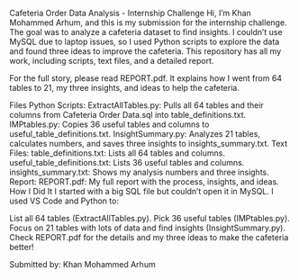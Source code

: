 Cafeteria Order Data Analysis - Internship Challenge
Hi, I’m Khan Mohammed Arhum, and this is my submission for the internship challenge. The goal was to analyze a cafeteria dataset to find insights. I couldn’t use MySQL due to laptop issues, so I used Python scripts to explore the data and found three ideas to improve the cafeteria. This repository has all my work, including scripts, text files, and a detailed report.

For the full story, please read REPORT.pdf. It explains how I went from 64 tables to 21, my three insights, and ideas to help the cafeteria.

Files
Python Scripts:
ExtractAllTables.py: Pulls all 64 tables and their columns from Cafeteria Order Data.sql into table_definitions.txt.
IMPtables.py: Copies 36 useful tables and columns to useful_table_definitions.txt.
InsightSummary.py: Analyzes 21 tables, calculates numbers, and saves three insights to insights_summary.txt.
Text Files:
table_definitions.txt: Lists all 64 tables and columns.
useful_table_definitions.txt: Lists 36 useful tables and columns.
insights_summary.txt: Shows my analysis numbers and three insights.
Report:
REPORT.pdf: My full report with the process, insights, and ideas.
How I Did It
I started with a big SQL file but couldn’t open it in MySQL. I used VS Code and Python to:

List all 64 tables (ExtractAllTables.py).
Pick 36 useful tables (IMPtables.py).
Focus on 21 tables with lots of data and find insights (InsightSummary.py).
Check REPORT.pdf for the details and my three ideas to make the cafeteria better!

Submitted by: Khan Mohammed Arhum
